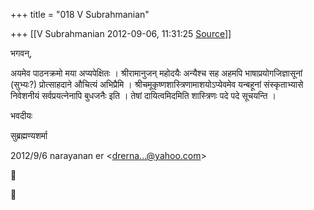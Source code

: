 +++
title = "018 V Subrahmanian"

+++
[[V Subrahmanian	2012-09-06, 11:31:25 [Source](https://groups.google.com/g/bvparishat/c/LdSKkMurBMs)]]



भगवन्,  
  
अयमेव पाठनक्रमो मया अप्यपेक्षितः । श्रीरामानुजन् महोदयैः अन्यैश्च सह अहमपि भाषाप्रयोगजिज्ञासूनां (सुभ्यः?) प्रोत्साहदाने औचित्यं अभिप्रैमि ।
श्रीचमूकृष्णशास्त्रिणामाशयोऽप्येवमेव यन्बहूनां संस्कृताभ्यासे निवेशनीयं सर्वप्रयत्नेनापि बुधजनैः इति । तेषां दायित्वमिदमिति शास्त्रिणः पदे पदे सूचयन्ति ।  
  
भवदीयः

  
सुब्रह्मण्यशर्मा  
  

2012/9/6 narayanan er \<[drerna...@yahoo.com]()\>  





